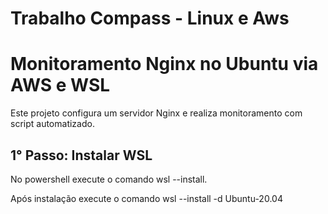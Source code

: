 # Trabalho Compass - Linux e Aws

# Monitoramento Nginx no Ubuntu via AWS e WSL

Este projeto configura um servidor Nginx e realiza monitoramento com script automatizado.

## 1° Passo: Instalar WSL 
No powershell execute o comando wsl --install.

Após instalação execute o comando wsl --install -d Ubuntu-20.04




